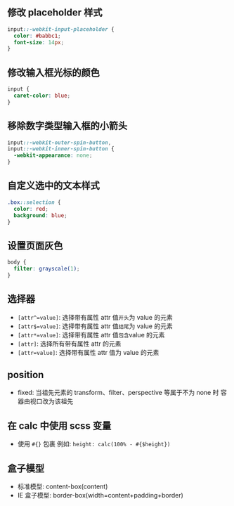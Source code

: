 ## 修改 placeholder 样式

```css
input::-webkit-input-placeholder {
  color: #babbc1;
  font-size: 14px;
}
```

## 修改输入框光标的颜色

```css
input {
  caret-color: blue;
}
```

## 移除数字类型输入框的小箭头

```css
input::-webkit-outer-spin-button,
input::-webkit-inner-spin-button {
  -webkit-appearance: none;
}
```

## 自定义选中的文本样式

```css
.box::selection {
  color: red;
  background: blue;
}
```

## 设置页面灰色

```css
body {
  filter: grayscale(1);
}
```

## 选择器

- `[attr^=value]`: 选择带有属性 attr 值`开头`为 value 的元素
- `[attr$=value]`: 选择带有属性 attr 值`结尾`为 value 的元素
- `[attr*=value]`: 选择带有属性 attr 值`包含`value 的元素
- `[attr]`: 选择所有带有属性 attr 的元素
- `[attr=value]`: 选择带有属性 attr 值为 value 的元素

## position

- fixed: 当祖先元素的 transform、filter、perspective 等属于不为 none 时 容器由视口改为该祖先

## 在 calc 中使用 scss 变量

- 使用 `#{}` 包裹 例如: `height: calc(100% - #{$height})`

## 盒子模型

- 标准模型: content-box(content)
- IE 盒子模型: border-box(width=content+padding+border)
